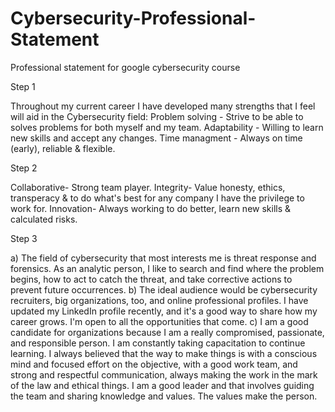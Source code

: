 # Cybersecurity-Professional-Statement
Professional statement for google cybersecurity course

Step 1

Throughout my current career I have developed many strengths that I feel will aid in the Cybersecurity field:
Problem solving - Strive to be able to solves problems for both myself and my team.
Adaptability - Willing to learn new skills and accept any changes. 
Time managment - Always on time (early), reliable & flexible.

Step 2

Collaborative- Strong team player.
Integrity- Value honesty, ethics, transperacy & to do what's best for any company I have the privilege to work for.
Innovation- Always working to do better, learn new skills & calculated risks. 

Step 3

a)
The field of cybersecurity that most interests me is threat response and forensics. As an analytic person, I like to search and find where the problem begins, how to act to catch the threat, and take corrective actions to prevent future occurrences.
b)
The ideal audience would be cybersecurity recruiters, big organizations, too, and online professional profiles. I have updated my LinkedIn profile recently, and it's a good way to share how my career grows. I'm open to all the opportunities that come.
c)
I am a good candidate for organizations because I am a really compromised, passionate, and responsible person. I am constantly taking capacitation to continue learning. I always believed that the way to make things is with a conscious mind and focused effort on the objective, with a good work team, and strong and respectful communication, always making the work in the mark of the law and ethical things. I am a good leader and that involves guiding the team and sharing knowledge and values. The values make the person.
